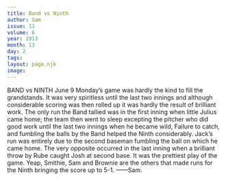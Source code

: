 ```yaml
---
title: Band vs Ninth
author: Sam
issue: 11
volume: 6
year: 1913
month: 13
day: 2
tags:
layout: page.njk
image:
---
```

BAND vs NINTH    June 9    Monday’s game was hardly the kind to fill the grandstands. It was very spiritless until the last two innings and although considerable scoring was then rolled up it was hardly the result of brilliant work. The only run the Band tallied was in the first inning when little Julius came home; the team then went to sleep excepting the pitcher who did good work until the last two innings when he became wild, Failure to catch, and fumbling the balls by the Band helped the Ninth considerably. Jack’s run was entirely due to the second baseman fumbling the ball on which he came home. The very opposite occurred in the last inning when a brilliant throw by Rube caught Josh at second base. It was the prettiest play of the game. Yeap, Smithie, Sam and Brownie are the others that made runs for the Ninth bringing the score up to 5-1. ——Sam.    





